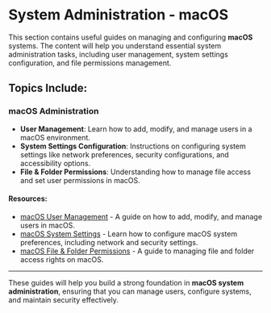 # System Administration - macOS

This section contains useful guides on managing and configuring **macOS** systems. The content will help you understand essential system administration tasks, including user management, system settings configuration, and file permissions management.

## Topics Include:

### macOS Administration
- **User Management**: Learn how to add, modify, and manage users in a macOS environment.
- **System Settings Configuration**: Instructions on configuring system settings like network preferences, security configurations, and accessibility options.
- **File & Folder Permissions**: Understanding how to manage file access and set user permissions in macOS.

#### Resources:
- [macOS User Management](system-administration/macos-user-management.md) - A guide on how to add, modify, and manage users in macOS.
- [macOS System Settings]() - Learn how to configure macOS system preferences, including network and security settings.
- [macOS File & Folder Permissions](System%20Administration/Mac%20OS%20Administration/mac%20OS%20File%20&%20Folder%20Permissions.md) - A guide to managing file and folder access rights on macOS.

---

These guides will help you build a strong foundation in **macOS system administration**, ensuring that you can manage users, configure systems, and maintain security effectively.
